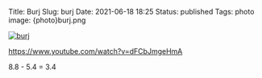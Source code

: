 Title: Burj
Slug: burj
Date: 2021-06-18 18:25
Status: published
Tags: photo
image: {photo}burj.png

[![burj]({photo}burj.png "burj")]({static}/pic/burj.png)

https://www.youtube.com/watch?v=dFCbJmgeHmA

8.8 - 5.4 = 3.4 
